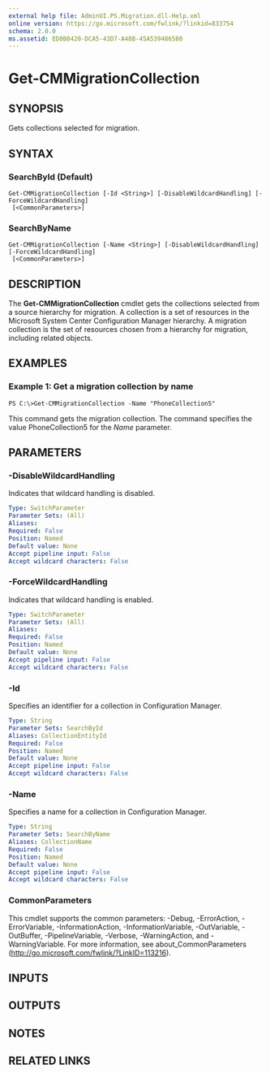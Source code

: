 ```yaml
---
external help file: AdminUI.PS.Migration.dll-Help.xml
online version: https://go.microsoft.com/fwlink/?linkid=833754
schema: 2.0.0
ms.assetid: ED0B8420-DCA5-43D7-A48B-45A539486580
---
```


# Get-CMMigrationCollection

## SYNOPSIS
Gets collections selected for migration.

## SYNTAX

### SearchById (Default)
```
Get-CMMigrationCollection [-Id <String>] [-DisableWildcardHandling] [-ForceWildcardHandling]
 [<CommonParameters>]
```

### SearchByName
```
Get-CMMigrationCollection [-Name <String>] [-DisableWildcardHandling] [-ForceWildcardHandling]
 [<CommonParameters>]
```

## DESCRIPTION
The **Get-CMMigrationCollection** cmdlet gets the collections selected from a source hierarchy for migration.
A collection is a set of resources in the Microsoft System Center Configuration Manager hierarchy.
A migration collection is the set of resources chosen from a hierarchy for migration, including related objects.

## EXAMPLES

### Example 1: Get a migration collection by name
```
PS C:\>Get-CMMigrationCollection -Name "PhoneCollection5"
```

This command gets the migration collection.
The command specifies the value PhoneCollection5 for the *Name* parameter.

## PARAMETERS

### -DisableWildcardHandling
Indicates that wildcard handling is disabled.

```yaml
Type: SwitchParameter
Parameter Sets: (All)
Aliases: 
Required: False
Position: Named
Default value: None
Accept pipeline input: False
Accept wildcard characters: False
```

### -ForceWildcardHandling
Indicates that wildcard handling is enabled.

```yaml
Type: SwitchParameter
Parameter Sets: (All)
Aliases: 
Required: False
Position: Named
Default value: None
Accept pipeline input: False
Accept wildcard characters: False
```

### -Id
Specifies an identifier for a collection in Configuration Manager.

```yaml
Type: String
Parameter Sets: SearchById
Aliases: CollectionEntityId
Required: False
Position: Named
Default value: None
Accept pipeline input: False
Accept wildcard characters: False
```

### -Name
Specifies a name for a collection in Configuration Manager.

```yaml
Type: String
Parameter Sets: SearchByName
Aliases: CollectionName
Required: False
Position: Named
Default value: None
Accept pipeline input: False
Accept wildcard characters: False
```

### CommonParameters
This cmdlet supports the common parameters: -Debug, -ErrorAction, -ErrorVariable, -InformationAction, -InformationVariable, -OutVariable, -OutBuffer, -PipelineVariable, -Verbose, -WarningAction, and -WarningVariable. For more information, see about_CommonParameters (http://go.microsoft.com/fwlink/?LinkID=113216).

## INPUTS

## OUTPUTS

## NOTES

## RELATED LINKS


